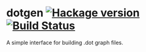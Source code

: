 # dotgen [![Hackage version](https://img.shields.io/hackage/v/dotgen.svg?style=flat)](http://hackage.haskell.org/package/dotgen) [![Build Status](https://img.shields.io/travis/ku-fpg/dotgen.svg?style=flat)](https://travis-ci.org/ku-fpg/dotgen)

A simple interface for building .dot graph files.